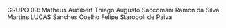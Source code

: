 GRUPO 09:
Matheus Audibert
Thiago Augusto Saccomani 
Ramon da Silva Martins 
LUCAS Sanches Coelho 
Felipe Staropoli de Paiva

